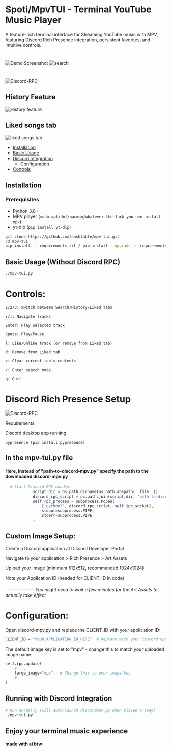 # Spoti/MpvTUI - Terminal YouTube Music Player
 A feature-rich terminal interface for Streaming YouTube music with MPV, featuring Discord Rich Presence integration, persistent favorites, and intuitive controls.

# 

![Demo Screenshot](search.png)
![search](yt-dlp-list.png)


# 


![Discord-RPC](discord-rpc.png)

## History Feature

![History feature](history-feature.png)

## Liked songs tab 

![liked songs tab](liked-songs.png)

- [Installation](#installation)
- [Basic Usage](#basic-usage-without-discord-rpc)
- [Discord Integration](#discord-rich-presence-setup)
  - [Configuration](#configuration)
- [Controls](#controls)

## Installation

### Prerequisites
- Python 3.8+
- MPV player (`sudo apt/dnf/pacman/whatever-the-fuck-you-use install mpv`)
- yt-dlp (`pip install yt-dlp`)

```bash
git clone https://github.com/anshtable/mpv-tui.git
cd mpv-tui
pip install -r requirements.txt / pip install --upgrade -r requirements.txt
```

## Basic Usage (Without Discord RPC)
```bash
./mpv-tui.py
```

# Controls:

    1/2/3: Switch between Search/History/Liked tabs

    ↑/↓: Navigate tracks

    Enter: Play selected track

    Space: Play/Pause

    l: Like/Unlike track (or remove from Liked tab)

    d: Remove from Liked tab

    c: Clear current tab's contents

    /: Enter search mode

    q: Quit

# Discord Rich Presence Setup

![Discord-RPC](discord-rpc.png)


Requirements:

   Discord desktop app running

    pypresence (pip install pypresence)


## In the mpv-tui.py file 
#### Here, instead of "path-to-discord-mpv.py" specify the path to the downloaded discord-mpv.py
```python
  # Start Discord RPC handler
            script_dir = os.path.dirname(os.path.abspath(__file__))
            discord_rpc_script = os.path.join(script_dir, 'path-to-discordmpv.py')
            self.rpc_process = subprocess.Popen(
                ['python3', discord_rpc_script, self.ipc_socket],
                stdout=subprocess.PIPE,
                stderr=subprocess.PIPE
            )
```

## Custom Image Setup:

  Create a Discord application at Discord Developer Portal

  
  Navigate to your application > Rich Presence > Art Assets

  Upload your image (minimum 512x512, recommended 1024x1024)

  Note your Application ID (needed for CLIENT_ID in code)

######  -------------- You might need to wait a few minutes for the Art Assets to actually take effect

#  Configuration:

  Open discord-mpv.py and replace the CLIENT_ID with your application ID:

  ```bash
  CLIENT_ID = "YOUR_APPLICATION_ID_HERE"  # Replace with your Discord app ID
```

The default image key is set to "mpv" - change this to match your uploaded image name:

```python
self.rpc.update(
    # ...
    large_image="mpv",  # Change this to your image key
    # ...
)
```


## Running with Discord Integration

```python
# Run normally (will auto-launch discordmpv.py when played a song)
./mpv-tui.py
```

## Enjoy your terminal music experience


#### made with ai btw
